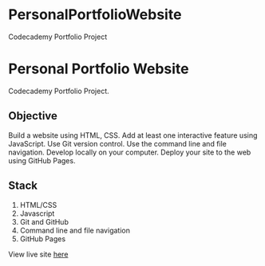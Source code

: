 # PersonalPortfolioWebsite
Codecademy Portfolio Project
# Personal Portfolio Website

Codecademy Portfolio Project.

## Objective
Build a website using HTML, CSS.
Add at least one interactive feature using JavaScript.
Use Git version control.
Use the command line and file navigation.
Develop locally on your computer.
Deploy your site to the web using GitHub Pages.


## Stack 
 
  1. HTML/CSS
  1. Javascript
  1. Git and GitHub
  1. Command line and file navigation
  1. GitHub Pages
 
View live site [here](https://mr-frenchfry.github.io/PersonalPortfolioWebsite/)
